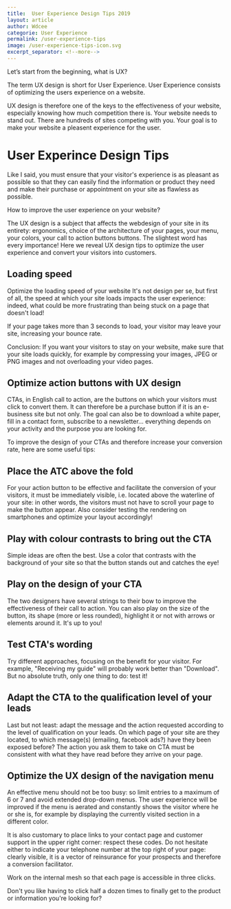 ```yaml
---
title:  User Experience Design Tips 2019
layout: article
author: Wdcee
categorie: User Experience
permalink: /user-experience-tips
image: /user-experience-tips-icon.svg
excerpt_separator: <!--more-->
---
```


Let’s start from the beginning, what is UX?

The term UX design is short for User Experience.  User Experience consists of optimizing the users experience on a website.

UX design is therefore one of the keys to the effectiveness of your website, especially knowing how much competition there is.
Your website needs to stand out. There are hundreds of sites competing with you. Your goal is to make your website a pleasent experience for the user.

<!--more-->

<h1>User Experince Design Tips</h1>

Like I said, you must ensure that your visitor's experience is as pleasant as possible so that they can easily find the information or product they need and make their purchase or appointment on your site as flawless as possible.

How to improve the user experience on your website?

The UX design is a subject that affects the webdesign of your site in its entirety: ergonomics, choice of the architecture of your pages, your menu, your colors, your call to action buttons buttons. The slightest word has every importance!
Here we reveal UX design tips to optimize the user experience and convert your visitors into customers.

<h2>Loading speed</h2>

Optimize the loading speed of your website
It's not design per se, but first of all, the speed at which your site loads impacts the user experience: indeed, what could be more frustrating than being stuck on a page that doesn't load!

If your page takes more than 3 seconds to load, your visitor may leave your site, increasing your bounce rate.

Conclusion: If you want your visitors to stay on your website, make sure that your site loads quickly, for example by compressing your images, JPEG or PNG images and not overloading your video pages. 

<h2>Optimize action buttons with UX design</h2>

CTAs, in English call to action, are the buttons on which your visitors must click to convert them. It can therefore be a purchase button if it is an e-business site but not only.
The goal can also be to download a white paper, fill in a contact form, subscribe to a newsletter... everything depends on your activity and the purpose you are looking for.

To improve the design of your CTAs and therefore increase your conversion rate, here are some useful tips:


<h2>Place the ATC above the fold</h2>
For your action button to be effective and facilitate the conversion of your visitors, it must be immediately visible, i.e. located above the waterline of your site: in other words, the visitors must not have to scroll your page to make the button appear. Also consider testing the rendering on smartphones and optimize your layout accordingly!

<h2>Play with colour contrasts to bring out the CTA</h2>
Simple ideas are often the best. Use a color that contrasts with the background of your site so that the button stands out and catches the eye!

<h2>Play on the design of your CTA</h2>
The two designers have several strings to their bow to improve the effectiveness of their call to action.  You can also play on the size of the button, its shape (more or less rounded), highlight it or not with arrows or elements around it. It's up to you!

<h2>Test CTA's wording</h2>
Try different approaches, focusing on the benefit for your visitor. For example, "Receiving my guide" will probably work better than "Download". But no absolute truth, only one thing to do: test it!

<h2>Adapt the CTA to the qualification level of your leads</h2>
Last but not least: adapt the message and the action requested according to the level of qualification on your leads.
On which page of your site are they located, to which message(s) (emailing, facebook ads?) have they been exposed before? The action you ask them to take on CTA must be consistent with what they have read before they arrive on your page.

<h2>Optimize the UX design of the navigation menu</h2>
An effective menu should not be too busy: so limit entries to a maximum of 6 or 7 and avoid extended drop-down menus. The user experience will be improved if the menu is aerated and constantly shows the visitor where he or she is, for example by displaying the currently visited section in a different color.

It is also customary to place links to your contact page and customer support in the upper right corner: respect these codes. Do not hesitate either to indicate your telephone number at the top right of your page: clearly visible, it is a vector of reinsurance for your prospects and therefore a conversion facilitator.

Work on the internal mesh so that each page is accessible in three clicks.

Don't you like having to click half a dozen times to finally get to the product or information you're looking for? 


